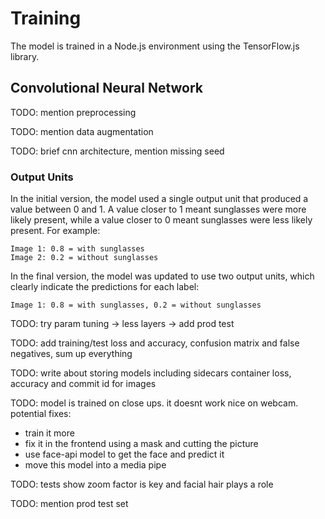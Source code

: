 # Training

The model is trained in a Node.js environment using the TensorFlow.js library.

## Convolutional Neural Network

TODO: mention preprocessing

TODO: mention data augmentation

TODO: brief cnn architecture, mention missing seed

### Output Units

In the initial version, the model used a single output unit that produced a value between 0 and 1. A value closer to 1
meant sunglasses were more likely present, while a value closer to 0 meant sunglasses were less likely present. For
example:

```
Image 1: 0.8 = with sunglasses
Image 2: 0.2 = without sunglasses
```

In the final version, the model was updated to use two output units, which clearly indicate the predictions for each
label:

```
Image 1: 0.8 = with sunglasses, 0.2 = without sunglasses
```

TODO: try param tuning -> less layers -> add prod test

TODO: add training/test loss and accuracy, confusion matrix and false negatives, sum up everything

TODO: write about storing models including sidecars container loss, accuracy and commit id for images

TODO: model is trained on close ups. it doesnt work nice on webcam. potential fixes:
- train it more
- fix it in the frontend using a mask and cutting the picture
- use face-api model to get the face and predict it
- move this model into a media pipe

TODO: tests show zoom factor is key and facial hair plays a role

TODO: mention prod test set